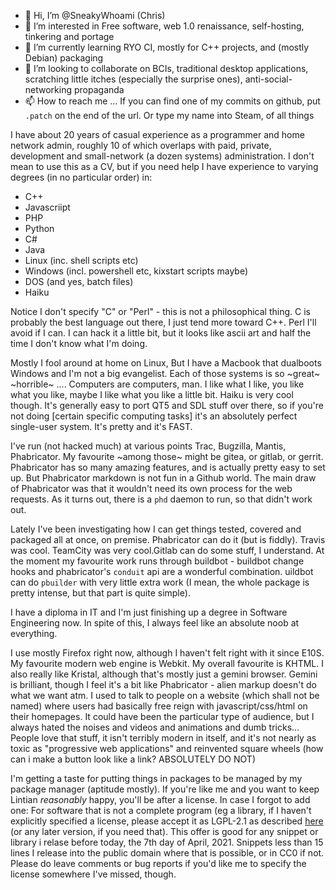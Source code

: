 - 👋 Hi, I’m @SneakyWhoami (Chris)
- 👀 I’m interested in Free software, web 1.0 renaissance, self-hosting, tinkering and portage
- 🌱 I’m currently learning RYO CI, mostly for C++ projects, and (mostly Debian) packaging
- 💞️ I’m looking to collaborate on BCIs, traditional desktop applications, scratching little itches (especially the surprise ones), anti-social-networking propaganda
- 📫 How to reach me ... If you can find one of my commits on github, put `.patch` on the end of the url. Or type my name into Steam, of all things

I have about 20 years of casual experience as a programmer and home network admin, roughly 10 of which overlaps with paid, private, development and small-network (a dozen systems) administration.
I don't mean to use this as a CV, but if you need help I have experience to varying degrees (in no particular order) in:
* C++
* Javascriipt
* PHP
* Python
* C#
* Java
* Linux (inc. shell scripts etc)
* Windows (incl. powershell etc, kixstart scripts maybe)
* DOS (and yes, batch files)
* Haiku

Notice I don't specify "C" or "Perl" - this is not a philosophical thing. C is probably the best language out there, I just tend more toward C++. Perl I'll avoid if I can. I can hack it a little bit, but it looks like ascii art and half the time I don't know what I'm doing.

Mostly I fool around at home on Linux, But I have a Macbook that dualboots Windows and I'm not a big evangelist. Each of those systems is so ~great~ ~horrible~ .... Computers are computers, man.
I like what I like, you like what you like, maybe I like what you like a little bit. Haiku is very cool though. It's generally easy to port QT5 and SDL stuff over there, so if you're not doing [certain specific computing tasks] it's an absolutely perfect single-user system. It's pretty and it's FAST.

I've run (not hacked much) at various points Trac, Bugzilla, Mantis, Phabricator. My favourite ~among those~ might be gitea, or gitlab, or gerrit. Phabricator has so many amazing features, and is actually pretty easy to set up.
But Phabricator markdown is not fun in a Github world. The main draw of Phabricator was that it wouldn't need its own process for the web requests. As it turns out, there is a `phd` daemon to run, so that didn't work out.

Lately I've been investigating how I can get things tested, covered and packaged all at once, on premise. Phabricator can do it (but is fiddly). Travis was cool. TeamCity was very cool.Gitlab can do some stuff, I understand.
At the moment my favourite work runs through buildbot - buildbot change hooks and phabricator's `conduit` api are a wonderful combination. 
uildbot can do `pbuilder` with very little extra work (I mean, the whole package is pretty intense, but that part is quite simple).

I have a diploma in IT and I'm just finishing up a degree in Software Engineering now. In spite of this, I always feel like an absolute noob at everything.

I use mostly Firefox right now, although I haven't felt right with it since E10S. My favourite modern web engine is Webkit. My overall favourite is KHTML.
I also really like Kristal, although that's mostly just a gemini browser. Gemini is brilliant, though I feel it's a bit like Phabricator - alien markup doesn't do what we want atm.
I used to talk to people on a website (which shall not be named) where users had basically free reign with javascript/css/html on their homepages.
It could have been the particular type of audience, but I always hated the noises and videos and animations and dumb tricks...
People love that stuff, it isn't terribly modern in itself, and it's not nearly as toxic as "progressive web applications" and reinvented square wheels (how can i make a button look like a link? ABSOLUTELY DO NOT)

I'm getting a taste for putting things in packages to be managed by my package manager (aptitude mostly).
If you're like me and you want to keep Lintian _reasonably_ happy, you'll be after a license. In case I forgot to add one:
For software that is not a complete program (eg a library, if I haven't explicitly specified a license, please accept it as LGPL-2.1 as described [here](https://www.gnu.org/licenses/old-licenses/lgpl-2.1.html) (or any later version, if you need that).
This offer is good for any snippet or library i relase before today, the 7th day of April, 2021.
Snippets less than 15 lines I release into the public domain where that is possible, or in CC0 if not.
Please do leave comments or bug reports if you'd like me to specify the license somewhere I've missed, though.

<!---
SneakyWhoami/SneakyWhoami is a ✨ special ✨ repository because its `README.md` (this file) appears on your GitHub profile.
You can click the Preview link to take a look at your changes.
--->
